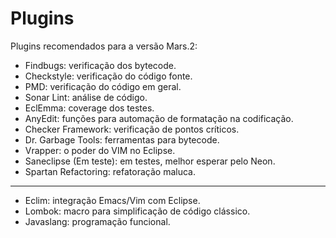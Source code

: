 # Plugins

Plugins recomendados para a versão Mars.2:

* Findbugs: verificação dos bytecode.
* Checkstyle: verificação do código fonte.
* PMD: verificação do código em geral.
* Sonar Lint: análise de código.
* EclEmma: coverage dos testes.
* AnyEdit: funções para automação de formatação na codificação.
* Checker Framework: verificação de pontos críticos.
* Dr. Garbage Tools: ferramentas para bytecode.
* Vrapper: o poder do VIM no Eclipse.
* Saneclipse (Em teste): em testes, melhor esperar pelo Neon.
* Spartan Refactoring: refatoração maluca.
---
* Eclim: integração Emacs/Vim com Eclipse.
* Lombok: macro para simplificação de código clássico.
* Javaslang: programação funcional.